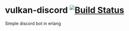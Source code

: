# vulkan-discord [![Build Status](https://www.travis-ci.org/mikeyhc/vulkan-discord.svg?branch=master)](https://www.travis-ci.org/mikeyhc/vulkan-discord)

Simple discord bot in erlang
